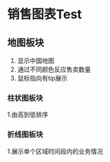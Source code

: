 # 销售图表Test

## 地图板块
1. 显示中国地图
2. 通过不同颜色反应售卖数量
3. 鼠标指向有tip展示

### 柱状图板块
1.由高到低排序


### 折线图板块
1.展示单个区域时间段内的业务情况

